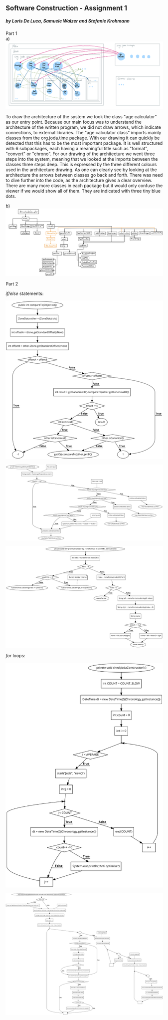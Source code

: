 ## Software Construction - Assignment 1 <br /> 
##### by Loris De Luca, Samuele Walzer and Stefanie Krohmann<br /> 

Part 1 <br /> 
a)<br /> 
![image info](./Images/Task_1_architecture_2.png)

To draw the architecture of the system we took the class "age calculator" as our entry point. Because our main focus was to understand the architecture of the written program, we did not draw arrows, which indicate connections, to external libraries. The "age calculator class" imports mainly classes from the org.joda.time package. With our drawing it can quickly be detected that this has to be the most important package. It is well structured with 6 subpackages, each having a meaningful title such as "format", "convert" or "chrono". For our drawing of the architecture we went three steps into the system, meaning that we looked at the imports between the classes three steps deep. This is expressed by the three different colours used in the architecture drawing. As one can clearly see by looking at the architecture the arrows between classes go back and forth. There was need to dive further into the code, as the architecture gives a clear overview. There are many more classes in each package but it would only confuse the viewer if we would show all of them. They are indicated with three tiny blue dots. 

b)<br />
![image_info](./Images/Task_1b_callgraph.jpg)

Part 2

*if/else* statements:

![org.joda.example.time.TimeZoneTable.ZoneData#compareTo](./Images/df_compareTo().jpg)

![org.joda.example.time.DateTimeBrowser#getDefaultTableView](./Images/df_getDefaultTableView().jpg)

![org.joda.time.tz.ZoneInfoCompiler.Rule#formatName](./Images/df_formatName().jpg)

*for* loops:

![org.joda.example.time.DateTimePerformance#checkJodaConstructor1](./Images/df_checkJodaConstructor1().jpg)

![org.joda.time.tz.ZoneInfoCompiler#writeZoneInfoMap](./Images/df_writeZoneInfoMap.jpg)